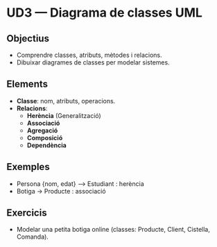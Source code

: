 # UD3 — Diagrama de classes UML

## Objectius
- Comprendre classes, atributs, mètodes i relacions.
- Dibuixar diagrames de classes per modelar sistemes.

## Elements
- **Classe**: nom, atributs, operacions.
- **Relacions**:
  - **Herència** (Generalització)
  - **Associació**
  - **Agregació**
  - **Composició**
  - **Dependència**

## Exemples
- Persona {nom, edat} —> Estudiant : herència
- Botiga -> Producte : associació

## Exercicis
- Modelar una petita botiga online (classes: Producte, Client, Cistella, Comanda).
